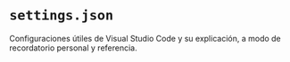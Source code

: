 # `settings.json`

Configuraciones útiles de Visual Studio Code y su explicación, a modo de recordatorio personal y referencia.